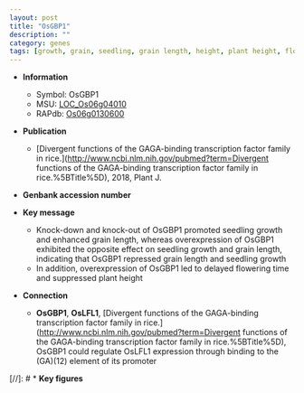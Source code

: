 ```yaml
---
layout: post
title: "OsGBP1"
description: ""
category: genes
tags: [growth, grain, seedling, grain length, height, plant height, flowering time, flowering, seedling growth]
---
```


* **Information**  
    + Symbol: OsGBP1  
    + MSU: [LOC_Os06g04010](http://rice.uga.edu/cgi-bin/ORF_infopage.cgi?orf=LOC_Os06g04010)  
    + RAPdb: [Os06g0130600](http://rapdb.dna.affrc.go.jp/viewer/gbrowse_details/irgsp1?name=Os06g0130600)  

* **Publication**  
    + [Divergent functions of the GAGA-binding transcription factor family in rice.](http://www.ncbi.nlm.nih.gov/pubmed?term=Divergent functions of the GAGA-binding transcription factor family in rice.%5BTitle%5D), 2018, Plant J.

* **Genbank accession number**  

* **Key message**  
    + Knock-down and knock-out of OsGBP1 promoted seedling growth and enhanced grain length, whereas overexpression of OsGBP1 exhibited the opposite effect on seedling growth and grain length, indicating that OsGBP1 repressed grain length and seedling growth
    + In addition, overexpression of OsGBP1 led to delayed flowering time and suppressed plant height

* **Connection**  
    + __OsGBP1__, __OsLFL1__, [Divergent functions of the GAGA-binding transcription factor family in rice.](http://www.ncbi.nlm.nih.gov/pubmed?term=Divergent functions of the GAGA-binding transcription factor family in rice.%5BTitle%5D),  OsGBP1 could regulate OsLFL1 expression through binding to the (GA)(12) element of its promoter

[//]: # * **Key figures**  


